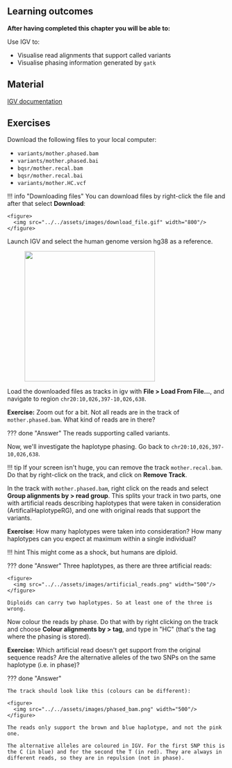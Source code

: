 
## Learning outcomes

**After having completed this chapter you will be able to:**

Use IGV to:

- Visualise read alignments that support called variants
- Visualise phasing information generated by `gatk`

## Material

[IGV documentation](https://software.broadinstitute.org/software/igv/UserGuide)

## Exercises

Download the following files to your local computer:

* `variants/mother.phased.bam`
* `variants/mother.phased.bai`
* `bqsr/mother.recal.bam`
* `bqsr/mother.recal.bai`
* `variants/mother.HC.vcf`

!!! info "Downloading files"
    You can download files by right-click the file and after that select **Download**:

    <figure>
      <img src="../../assets/images/download_file.gif" width="800"/>
    </figure>

Launch IGV and select the human genome version hg38 as a reference.

<figure>
  <img src="../../assets/images/select_hg38.png" width="300"/>
</figure>

Load the downloaded files as tracks in igv with **File > Load From File...**, and navigate to region `chr20:10,026,397-10,026,638`.

**Exercise:** Zoom out for a bit. Not all reads are in the track of `mother.phased.bam`. What kind of reads are in there?

??? done "Answer"
    The reads supporting called variants.

Now, we'll investigate the haplotype phasing.  Go back to `chr20:10,026,397-10,026,638`.

!!! tip
    If your screen isn't huge, you can remove the track `mother.recal.bam`. Do that by right-click on the track, and click on **Remove Track**.


In the track with `mother.phased.bam`, right click on the reads and select **Group alignments by > read group**. This splits your track in two parts, one with artificial reads describing haplotypes that were taken in consideration (ArtificalHaplotypeRG), and one with original reads that support the variants.

**Exercise**: How many haplotypes were taken into consideration? How many haplotypes can you expect at maximum within a single individual?

!!! hint
    This might come as a shock, but humans are diploid.

??? done "Answer"
    Three haplotypes, as there are three artificial reads:

    <figure>
      <img src="../../assets/images/artificial_reads.png" width="500"/>
    </figure>

    Diploids can carry two haplotypes. So at least one of the three is wrong.

Now colour the reads by phase. Do that with by right clicking on the track and choose **Colour alignments by > tag**, and type in "HC" (that's the tag where the phasing is stored).

**Exercise:** Which artificial read doesn't get support from the original sequence reads? Are the alternative alleles of the two SNPs on the same haplotype (i.e. in phase)?

??? done "Answer"

    The track should look like this (colours can be different):

    <figure>
      <img src="../../assets/images/phased_bam.png" width="500"/>
    </figure>

    The reads only support the brown and blue haplotype, and not the pink one.

    The alternative alleles are coloured in IGV. For the first SNP this is the C (in blue) and for the second the T (in red). They are always in different reads, so they are in repulsion (not in phase).
